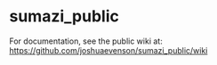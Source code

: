 sumazi_public
=============

For documentation, see the public wiki at:
https://github.com/joshuaevenson/sumazi_public/wiki